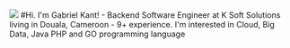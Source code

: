 <img src="{[BadgeURLHere](https://img.shields.io/badge/X-000000?style=for-the-badge&logo=x&logoColor=white)}" />
#Hi. I'm Gabriel Kant!
- Backend Software Engineer at K Soft Solutions living in Douala, Cameroon
- 9+ experience. I'm interested in Cloud, Big Data, Java PHP and GO programming language

